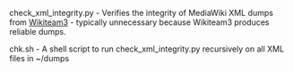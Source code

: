 check_xml_integrity.py - Verifies the integrity of MediaWiki XML dumps from [Wikiteam3](https://github.com/saveweb/wikiteam3/blob/v4-main/README.md) - typically unnecessary because Wikiteam3 produces reliable dumps.

chk.sh - A shell script to run check_xml_integrity.py recursively on all XML files in ~/dumps
